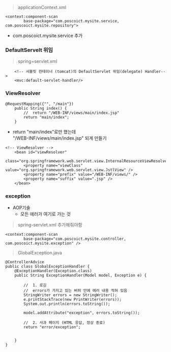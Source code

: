 > applicationContext.xml

```
<context:component-scan
		base-package="com.poscoict.mysite.service, com.poscoict.mysite.repository">
```
+ com.poscoict.mysite.service 추가


###	 DefaultServelt 위임


> spring=servlet.xml

```
	<!-- 서블릿 컨테이너 (tomcat)의 DefaultServlet 위임(delegate) Handler-->
	<mvc:default-servlet-handler/>
```
 

### ViewResolver

```
@RequestMapping({"", "/main"})
	public String index() {
		// 	return "/WEB-INF/views/main/index.jsp"
		return "main/index";
	}
```
+ return "main/index"로만 했는데 <br>
	"/WEB-INF/views/main/index.jsp" 되게 만들기

```
<!-- ViewResolver -->
	<bean id="viewResolver"
		class="org.springframework.web.servlet.view.InternalResourceViewResolver">
		<property name="viewClass" value="org.springframework.web.servlet.view.JstlView" />
		<property name="prefix" value="/WEB-INF/views/" />
		<property name="suffix" value=".jsp" />
	</bean>
```


### exception

+ AOP기술
	+ 모든 에러가 여기로 가는 것 
	
> spring-servlet.xml 추가해줘야함

```
<context:component-scan
		base-package="com.poscoict.mysite.controller, com.poscoict.mysite.exception" />
```

> GlobalException.java
```
@ControllerAdvice
public class GlobalExceptionHandler {
	@ExceptionHandler(Exception.class)
	public String ExceptionHandler(Model model, Exception e) {
		
		//	1. 로깅
		//  errors가 가지고 있는 버퍼 안에 에러 내용 적혀 있음
		StringWriter errors = new StringWriter();
		e.printStackTrace(new PrintWriter(errors)); 
		System.out.println(errors.toString());
		
		model.addAttribute("exception", errors.toString());
		
		//	2. 사과 페이지 (HTML 응답, 정상 종료)
		return "error/exception";
		
		
	}
}
```
    